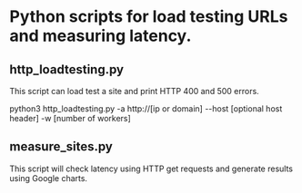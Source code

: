 # Python scripts for load testing URLs and measuring latency.

## http_loadtesting.py

This script can load test a site and print HTTP 400 and 500 errors.

python3 http_loadtesting.py -a http://[ip or domain] --host [optional host header] -w [number of workers]


## measure_sites.py

This script will check latency using HTTP get requests and generate results using Google charts.
